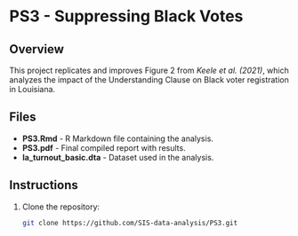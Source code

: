 # PS3 - Suppressing Black Votes

## Overview
This project replicates and improves Figure 2 from *Keele et al. (2021)*, which analyzes the impact of the Understanding Clause on Black voter registration in Louisiana.

## Files
- **PS3.Rmd** - R Markdown file containing the analysis.
- **PS3.pdf** - Final compiled report with results.
- **la_turnout_basic.dta** - Dataset used in the analysis.

## Instructions
1. Clone the repository:
   ```sh
   git clone https://github.com/SIS-data-analysis/PS3.git
